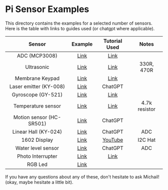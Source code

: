 # Pi Sensor Examples
This directory contains the examples for a selected number of sensors.
Here is the table with links to guides used (or chatgpt where applicable).

| Sensor                   | Example                  | Tutorial Used                                                                                       | Notes         |
|:------------------------:|:------------------------:|:---------------------------------------------------------------------------------------------------:|:-------------:|
| ADC (MCP3008)            | [Link](./adc.py)         | [Link](https://learn.adafruit.com/raspberry-pi-analog-to-digital-converters/mcp3008)                |               |
| Ultrasonic               | [Link](./ultrasonic.py)  | [Link](https://projects.raspberrypi.org/en/projects/physical-computing/12)                          | 330R, 470R    |
| Membrane Keypad          | [Link](./keypad.py)      | [Link](https://www.digikey.co.uk/en/maker/tutorials/2021/how-to-connect-a-keypad-to-a-raspberry-pi) |               |
| Laser emitter (KY-008)   | [Link](./laser.py)       | ChatGPT                                                                                             |               |
| Gyroscope (GY-521)       | [Link](./gyro.py)        | [Link](https://www.instructables.com/How-to-Use-the-MPU6050-With-the-Raspberry-Pi-4/)               |               |
| Temperature sensor       | [Link](./dht11.py)       | [Link](https://randomnerdtutorials.com/raspberry-pi-dht11-dht22-python/)                            | 4.7k resistor |
| Motion sensor (HC-SR501) | [Link](./motion.py)      | ChatGPT                                                                                             |               |
| Linear Hall (KY-024)     | [Link](./linear-hall.py) | ChatGPT                                                                                             | ADC           |
| 1602 Display             | [Link](./display.py)     | [YouTube](https://www.youtube.com/watch?v=DHbLBTRpTWM&t=1s)                                         | I2C Hat       |
| Water level sensor       | [Link](./water-level.py) | ChatGPT                                                                                             | ADC           |
| Photo Interrupter        | [Link](./interrupter.py) | [Link](https://docs.sunfounder.com/projects/sensorkit-v2-pi/en/latest/lesson_12.html)               |               |
| RGB Led                  | [Link](./rgb.py)         |                                                                                                     |               |

If you have any questions about any of these, don't hesitate to ask Michail! (okay, maybe hesitate a little bit).
